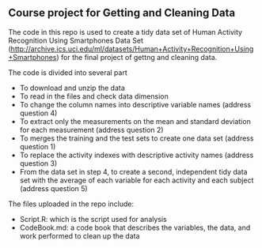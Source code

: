 ## Course project for Getting and Cleaning Data
 
The code in this repo is used to create a tidy data set of Human Activity Recognition Using Smartphones Data Set (http://archive.ics.uci.edu/ml/datasets/Human+Activity+Recognition+Using+Smartphones) for the final project of gettng and cleaning data. 

The code is divided into several part
* To download and unzip the data
* To read in the files and check data dimension
* To change the column names into descriptive variable names (address question 4)
* To extract only the measurements on the mean and standard deviation for each measurement (address question 2)
* To merges the training and the test sets to create one data set (address question 1)
* To replace the activity indexes with descriptive activity names (address question 3)
* From the data set in step 4, to create a second, independent tidy data set with the average of each variable for each activity and each subject (address question 5)

The files uploaded in the repo include:
* Script.R: which is the script used for analysis
* CodeBook.md: a code book that describes the variables, the data, and work performed to clean up the data